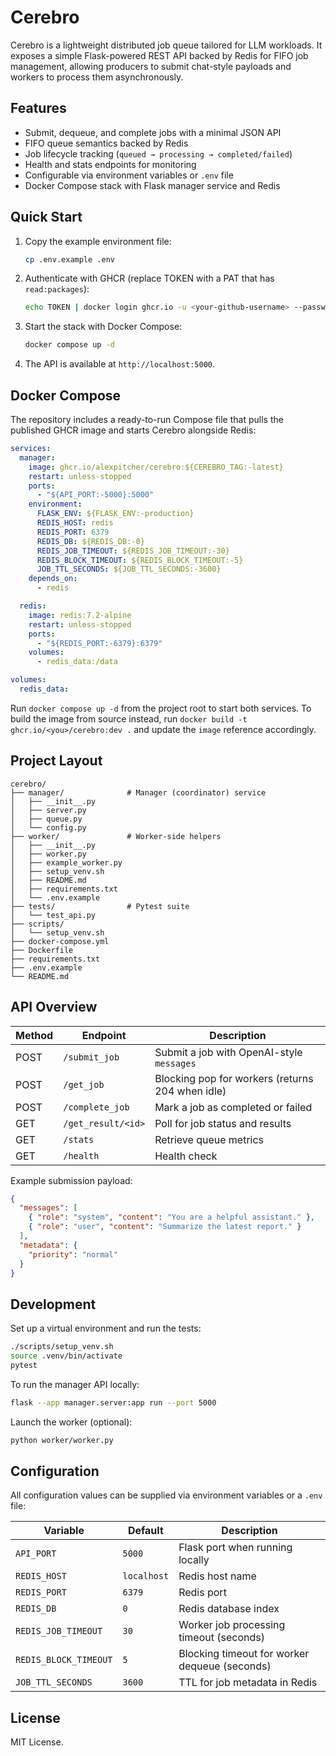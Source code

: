 # Cerebro

Cerebro is a lightweight distributed job queue tailored for LLM workloads. It exposes a simple Flask-powered REST API backed by Redis for FIFO job management, allowing producers to submit chat-style payloads and workers to process them asynchronously.

## Features

- Submit, dequeue, and complete jobs with a minimal JSON API
- FIFO queue semantics backed by Redis
- Job lifecycle tracking (`queued → processing → completed/failed`)
- Health and stats endpoints for monitoring
- Configurable via environment variables or `.env` file
- Docker Compose stack with Flask manager service and Redis

## Quick Start

1. Copy the example environment file:
   ```bash
   cp .env.example .env
   ```
2. Authenticate with GHCR (replace TOKEN with a PAT that has `read:packages`):
   ```bash
   echo TOKEN | docker login ghcr.io -u <your-github-username> --password-stdin
   ```
3. Start the stack with Docker Compose:
   ```bash
   docker compose up -d
   ```
4. The API is available at `http://localhost:5000`.

## Docker Compose

The repository includes a ready-to-run Compose file that pulls the published GHCR image and starts Cerebro alongside Redis:

```yaml
services:
  manager:
    image: ghcr.io/alexpitcher/cerebro:${CEREBRO_TAG:-latest}
    restart: unless-stopped
    ports:
      - "${API_PORT:-5000}:5000"
    environment:
      FLASK_ENV: ${FLASK_ENV:-production}
      REDIS_HOST: redis
      REDIS_PORT: 6379
      REDIS_DB: ${REDIS_DB:-0}
      REDIS_JOB_TIMEOUT: ${REDIS_JOB_TIMEOUT:-30}
      REDIS_BLOCK_TIMEOUT: ${REDIS_BLOCK_TIMEOUT:-5}
      JOB_TTL_SECONDS: ${JOB_TTL_SECONDS:-3600}
    depends_on:
      - redis

  redis:
    image: redis:7.2-alpine
    restart: unless-stopped
    ports:
      - "${REDIS_PORT:-6379}:6379"
    volumes:
      - redis_data:/data

volumes:
  redis_data:
```

Run `docker compose up -d` from the project root to start both services. To build the image from source instead, run `docker build -t ghcr.io/<you>/cerebro:dev .` and update the `image` reference accordingly.

## Project Layout

```
cerebro/
├── manager/              # Manager (coordinator) service
│   ├── __init__.py
│   ├── server.py
│   ├── queue.py
│   └── config.py
├── worker/               # Worker-side helpers
│   ├── __init__.py
│   ├── worker.py
│   ├── example_worker.py
│   ├── setup_venv.sh
│   ├── README.md
│   ├── requirements.txt
│   └── .env.example
├── tests/                # Pytest suite
│   └── test_api.py
├── scripts/
│   └── setup_venv.sh
├── docker-compose.yml
├── Dockerfile
├── requirements.txt
├── .env.example
└── README.md
```

## API Overview

| Method | Endpoint             | Description                               |
|--------|----------------------|-------------------------------------------|
| POST   | `/submit_job`        | Submit a job with OpenAI-style `messages` |
| POST   | `/get_job`           | Blocking pop for workers (returns 204 when idle) |
| POST   | `/complete_job`      | Mark a job as completed or failed         |
| GET    | `/get_result/<id>`   | Poll for job status and results           |
| GET    | `/stats`             | Retrieve queue metrics                    |
| GET    | `/health`            | Health check                              |

Example submission payload:

```json
{
  "messages": [
    { "role": "system", "content": "You are a helpful assistant." },
    { "role": "user", "content": "Summarize the latest report." }
  ],
  "metadata": {
    "priority": "normal"
  }
}
```

## Development

Set up a virtual environment and run the tests:

```bash
./scripts/setup_venv.sh
source .venv/bin/activate
pytest
```

To run the manager API locally:

```bash
flask --app manager.server:app run --port 5000
```

Launch the worker (optional):

```bash
python worker/worker.py
```

## Configuration

All configuration values can be supplied via environment variables or a `.env` file:

| Variable             | Default | Description                          |
|----------------------|---------|--------------------------------------|
| `API_PORT`           | `5000`  | Flask port when running locally      |
| `REDIS_HOST`         | `localhost` | Redis host name                 |
| `REDIS_PORT`         | `6379`  | Redis port                           |
| `REDIS_DB`           | `0`     | Redis database index                 |
| `REDIS_JOB_TIMEOUT`  | `30`    | Worker job processing timeout (seconds) |
| `REDIS_BLOCK_TIMEOUT`| `5`     | Blocking timeout for worker dequeue (seconds) |
| `JOB_TTL_SECONDS`    | `3600`  | TTL for job metadata in Redis        |

## License

MIT License.
